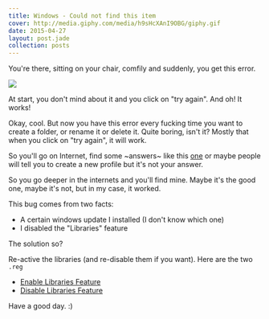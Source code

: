 ```yaml
---
title: Windows - Could not find this item
cover: http://media.giphy.com/media/h9sHcXAnI9OBG/giphy.gif
date: 2015-04-27
layout: post.jade
collection: posts
---
```


You're there, sitting on your chair, comfily and suddenly, you get this error.

[![](/images/windows-could-not-find-this-item/bug.png)](/images/windows-could-not-find-this-item/bug.png)

At start, you don't mind about it and you click on "try again". And oh! It works!

Okay, cool. But now you have this error every fucking time you want to create a folder, or rename it or delete it. Quite boring, isn't it? Mostly that when you click on "try again", it will work.

So you'll go on Internet, find some ~answers~ like this [one](http://answers.microsoft.com/en-us/windows/forum/windows_7-files/renaming-any-folder-produces-could-not-find-this/d907e1d0-648b-4b26-a377-c5116238f336) or maybe people will tell you to create a new profile but it's not your answer.

So you go deeper in the internets and you'll find mine. Maybe it's the good one, maybe it's not, but in my case, it worked.

This bug comes from two facts:

- A certain windows update I installed (I don't know which one)
- I disabled the "Libraries" feature

The solution so?

Re-active the libraries (and re-disable them if you want). Here are the two `.reg`

- [Enable Libraries Feature](/files/windows-could-not-find-this-item/EnableLibrariesFeature.reg)
- [Disable Libraries Feature](/files/windows-could-not-find-this-item/DisableLibariesFeature.reg)

Have a good day. :)

